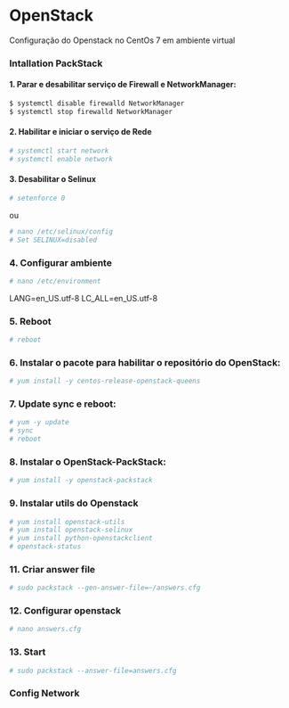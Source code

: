 # OpenStack
Configuração do Openstack no CentOs 7 em ambiente virtual

### Intallation PackStack

#### 1. Parar e desabilitar serviço de Firewall e NetworkManager:
```sh
$ systemctl disable firewalld NetworkManager
$ systemctl stop firewalld NetworkManager
```
#### 2. Habilitar e iniciar o serviço de Rede
```sh
# systemctl start network
# systemctl enable network
```
#### 3.	Desabilitar o Selinux
```sh
# setenforce 0
```
ou
```sh
# nano /etc/selinux/config
# Set SELINUX=disabled
```
### 4.	Configurar ambiente
```sh
# nano /etc/environment
```
LANG=en_US.utf-8 LC_ALL=en_US.utf-8

### 5.	Reboot
```sh
# reboot
```
### 6.	Instalar o pacote para habilitar o repositório do OpenStack:
```sh
# yum install -y centos-release-openstack-queens
```
### 7.	Update sync e reboot:
```sh
# yum -y update
# sync
# reboot
```
### 8.	Instalar o OpenStack-PackStack:
```sh
# yum install -y openstack-packstack
```
### 9.	Instalar utils do Openstack
```sh
# yum install openstack-utils
# yum install openstack-selinux
# yum install python-openstackclient
# openstack-status
```
### 11.	Criar answer file
```sh
# sudo packstack --gen-answer-file=~/answers.cfg
```
### 12. Configurar openstack
```sh
# nano answers.cfg
```
### 13. Start
```sh
# sudo packstack --answer-file=answers.cfg
```
### Config Network

